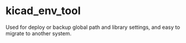 # kicad_env_tool
Used for deploy or backup global path and library settings, and easy to migrate to another system.
